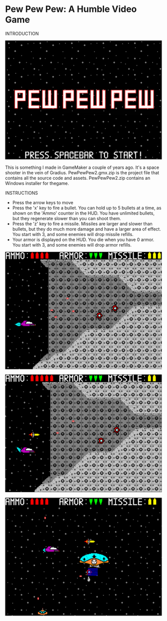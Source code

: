 # Pew Pew Pew: A Humble Video Game
INTRODUCTION<br />

![Alt text](/PewPewPewTitle.png?raw=true "Title Screen")

This is something I made in GameMaker a couple of years ago. It's a space shooter in the vein of Gradius. PewPewPew2.gmx.zip is the project file that contains all the source code and assets. PewPewPew2.zip contains an Windows installer for thegame.

INSTRUCTIONS
- Press the arrow keys to move
- Press the 'x' key to fire a bullet. You can hold up to 5 bullets at a time, as shown on the 'Ammo' counter in the HUD. You have unlimited bullets, but they regenerate slower than you can shoot them.
- Press the 'z' key to fire a missile. Missiles are larger and slower than bullets, but they do much more damage and have a larger area of effect. You start with 3, and some enemies will drop missile refills.
- Your armor is displayed on the HUD. You die when you have 0 armor. You start with 3, and some enemies will drop armor refills.

![Alt text](/PewPewPewBullets.png?raw=true "Shooting Bullets")

![Alt text](/PewPewPewMissile.png?raw=true "Shooting a Missle")

![Alt text](/PewPewPewBoss.png?raw=true "1st Boss")
